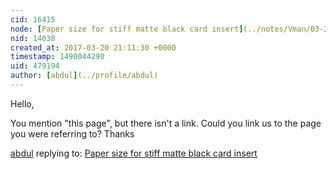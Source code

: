 ```yaml
---
cid: 16415
node: [Paper size for stiff matte black card insert](../notes/Vman/03-20-2017/paper-size-for-stiff-matte-black-card-insert)
nid: 14038
created_at: 2017-03-20 21:11:30 +0000
timestamp: 1490044290
uid: 479194
author: [abdul](../profile/abdul)
---
```


Hello,

You mention "this page", but there isn't a link. Could you link us to the page you were referring to? Thanks

[abdul](../profile/abdul) replying to: [Paper size for stiff matte black card insert](../notes/Vman/03-20-2017/paper-size-for-stiff-matte-black-card-insert)

